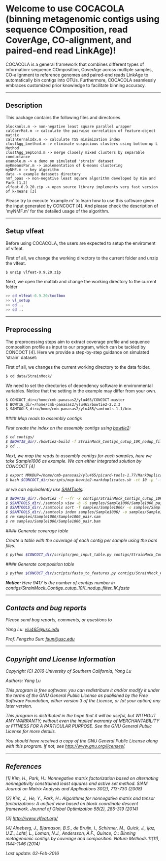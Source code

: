 Welcome to use COCACOLA (binning metagenomic contigs using sequence COmposition, read CoverAge, CO-alignment, and paired-end read LinkAge)!
===================

COCACOLA is a general framework that combines different types of information: sequence COmposition, CoverAge across multiple samples, CO-alignment to reference genomes and paired-end reads LinkAge to automatically bin contigs into OTUs. Furthermore, COCACOLA seamlessly embraces customized prior knowledge to facilitate binning accuracy.


----------
Description
---------------
This package contains the following files and directories.

	blocknnls.m -> non-negative least square parallel wrapper
	calCorrMat.m -> calculate the pairwise correlation of feature-object matrix
	calInternalIdx.m -> calculate TSS minimization index
	clustAgg_Lmethod.m -> eliminate suspicious clusters using bottom-up L Method
	clustAgg_SepCond.m -> merge closely mixed clusters by separable conductance
	example.m -> a demo on simulated 'strain' dataset
	myKmeansPar.m -> implementation of k-means clustering
	myNMF.m -> key algorithm
	data -> example datasets directory
	nmf_bpas -> non-negative least square algorithm developed by Kim and Park [1,2]
	vlfeat-0.9.20.zip -> open source library implements very fast version of k-means [3]

Please try to execute 'example.m' to learn how to use this software given the input generated by CONCOCT [4]. And please check the description of 'myNMF.m' for the detailed usage of the algorithm.


----------
Setup vlfeat
---------------

Before using COCACOLA, the users are expected to setup the enviroment of vlfeat.

First of all, we change the working directory to the current folder and unzip the vlfeat.
```sh
$ unzip vlfeat-0.9.20.zip
```
Next, we open the matlab and change the working directory to the current folder
```matlab
>> cd vlfeat-0.9.20/toolbox
>> vl_setup
>> cd ..
>> cd ..
```

----------
Preprocessing
---------------

The preprocessing steps aim to extract coverage profile and sequence composition profile as input to our program, which can be tackled by CONCOCT [4]. Here we provide a step-by-step guidance on simulated 'strain' dataset: 

First of all, we changes the current working directory to the data folder.
```sh
$ cd data/StrainMock/
```
We need to set the directories of dependency software in environmental variables. Notice that the setting in the example may differ from your own.
```sh
$ CONCOCT_dir=/home/cmb-panasas2/ylu465/CONCOCT-master
$ BOWTIE_dir=/home/cmb-panasas2/ylu465/bowtie2-2.2.3
$ SAMTOOLS_dir=/home/cmb-panasas2/ylu465/samtools-1.1/bin
```
####<i class="icon-cog"> Map reads to assembly contigs

First create the index on the assembly contigs using [bowtie2](http://bowtie-bio.sourceforge.net/bowtie2/index.shtml):
```sh
$ cd contigs/
$ $BOWTIE_dir/./bowtie2-build -f StrainMock_Contigs_cutup_10K_nodup_filter_1K.fasta StrainMock_Contigs_cutup_10K_nodup_filter_1K.fasta
$ cd ..
```
Next, we map the reads to assembly contigs for each samples, here we take Sample1006 as example. We can either integrated solution by CONCOCT [4] 
```sh
$ export MRKDUP=/home/cmb-panasas2/ylu465/picard-tools-1.77/MarkDuplicates.jar
$ bash $CONCOCT_dir/scripts/map-bowtie2-markduplicates.sh -ct 10 -p '-f' samples/Sample1006/Sample1006_1.fasta samples/Sample1006/Sample1006_2.fasta pair contigs/StrainMock_Contigs_cutup_10K_nodup_filter_1K.fasta Sample1006 samples/Sample1006/
```
or we can equivalently use [SAMTools](http://samtools.sourceforge.net/):
```sh
$ $BOWTIE_dir/./bowtie2 -f --fr -x contigs/StrainMock_Contigs_cutup_10K_nodup_filter_1K.fasta -1 samples/Sample1006/Sample1006_1.fasta -2 samples/Sample1006/Sample1006_2.fasta -S samples/Sample1006/Sample1006_pair.sam -p 10
$ $SAMTOOLS_dir/./samtools view -b -S samples/Sample1006/Sample1006_pair.sam -o samples/Sample1006/Sample1006_pair.bam
$ $SAMTOOLS_dir/./samtools sort -T samples/Sample1006/ -o samples/Sample1006/Sample1006_pair-smds.bam samples/Sample1006/Sample1006_pair.bam
$ $SAMTOOLS_dir/./samtools index samples/Sample1006/ -o samples/Sample1006/Sample1006_pair-smds.bam
$ rm samples/Sample1006/Sample1006_pair.sam
$ rm samples/Sample1006/Sample1006_pair.bam
```


####<i class="icon-cog"> Generate coverage table

Create a table with the coverage of each contig per sample using the bam files. 
```sh
$ python $CONCOCT_dir/scripts/gen_input_table.py contigs/StrainMock_Contigs_cutup_10K_nodup_filter_1K.fasta samples/Sample1006/Sample1006_pair-smds.bam samples/Sample1023/Sample1023_pair-smds.bam samples/Sample118/Sample118_pair-smds.bam samples/Sample120/Sample120_pair-smds.bam samples/Sample127/Sample127_pair-smds.bam samples/Sample134/Sample134_pair-smds.bam samples/Sample177/Sample177_pair-smds.bam samples/Sample215/Sample215_pair-smds.bam samples/Sample230/Sample230_pair-smds.bam samples/Sample234/Sample234_pair-smds.bam samples/Sample244/Sample244_pair-smds.bam samples/Sample261/Sample261_pair-smds.bam samples/Sample263/Sample263_pair-smds.bam samples/Sample290/Sample290_pair-smds.bam samples/Sample302/Sample302_pair-smds.bam samples/Sample321/Sample321_pair-smds.bam samples/Sample330/Sample330_pair-smds.bam samples/Sample343/Sample343_pair-smds.bam samples/Sample353/Sample353_pair-smds.bam samples/Sample371/Sample371_pair-smds.bam samples/Sample387/Sample387_pair-smds.bam samples/Sample409/Sample409_pair-smds.bam samples/Sample416/Sample416_pair-smds.bam samples/Sample424/Sample424_pair-smds.bam samples/Sample427/Sample427_pair-smds.bam samples/Sample454/Sample454_pair-smds.bam samples/Sample477/Sample477_pair-smds.bam samples/Sample482/Sample482_pair-smds.bam samples/Sample491/Sample491_pair-smds.bam samples/Sample495/Sample495_pair-smds.bam samples/Sample507/Sample507_pair-smds.bam samples/Sample509/Sample509_pair-smds.bam samples/Sample512/Sample512_pair-smds.bam samples/Sample522/Sample522_pair-smds.bam samples/Sample548/Sample548_pair-smds.bam samples/Sample564/Sample564_pair-smds.bam samples/Sample609/Sample609_pair-smds.bam samples/Sample616/Sample616_pair-smds.bam samples/Sample620/Sample620_pair-smds.bam samples/Sample624/Sample624_pair-smds.bam samples/Sample631/Sample631_pair-smds.bam samples/Sample687/Sample687_pair-smds.bam samples/Sample710/Sample710_pair-smds.bam samples/Sample712/Sample712_pair-smds.bam samples/Sample717/Sample717_pair-smds.bam samples/Sample733/Sample733_pair-smds.bam samples/Sample746/Sample746_pair-smds.bam samples/Sample759/Sample759_pair-smds.bam samples/Sample767/Sample767_pair-smds.bam samples/Sample803/Sample803_pair-smds.bam samples/Sample812/Sample812_pair-smds.bam samples/Sample827/Sample827_pair-smds.bam samples/Sample838/Sample838_pair-smds.bam samples/Sample853/Sample853_pair-smds.bam samples/Sample868/Sample868_pair-smds.bam samples/Sample871/Sample871_pair-smds.bam samples/Sample872/Sample872_pair-smds.bam samples/Sample882/Sample882_pair-smds.bam samples/Sample904/Sample904_pair-smds.bam samples/Sample906/Sample906_pair-smds.bam samples/Sample919/Sample919_pair-smds.bam samples/Sample943/Sample943_pair-smds.bam samples/Sample961/Sample961_pair-smds.bam samples/Sample983/Sample983_pair-smds.bam > input/cov_inputtableR.tsv
```


####<i class="icon-cog"> Generate composition table
```sh
$ python $CONCOCT_dir/scripts/fasta_to_features.py contigs/StrainMock_Contigs_cutup_10K_nodup_filter_1K.fasta 9417 4 input/kmer_4_tmp.csv
```
**Notice:** Here 9417 is the number of contigs number in contigs/StrainMock_Contigs_cutup_10K_nodup_filter_1K.fasta


----------
Contacts and bug reports
------------------------
Please send bug reports, comments, or questions to 

Yang Lu: [ylu465@usc.edu](mailto:ylu465@usc.edu)

Prof. Fengzhu Sun: [fsun@usc.edu](mailto:fsun@usc.edu)


----------
Copyright and License Information
---------------------------------
Copyright (C) 2016 University of Southern California, Yang Lu

Authors: Yang Lu

This program is free software: you can redistribute it and/or modify it under
the terms of the GNU General Public License as published by the Free Software
Foundation, either version 3 of the License, or (at your option) any later
version.

This program is distributed in the hope that it will be useful, but WITHOUT
ANY WARRANTY; without even the implied warranty of MERCHANTABILITY or FITNESS
FOR A PARTICULAR PURPOSE. See the GNU General Public License for more details.

You should have received a copy of the GNU General Public License along with
this program. If not, see http://www.gnu.org/licenses/.


----------
References
---------------------------------
[1] Kim, H., Park, H.: Nonnegative matrix factorization based on alternating nonnegativity constrained least squares and active set method. SIAM Journal on Matrix Analysis and Applications 30(2), 713-730 (2008)

[2] Kim, J., He, Y., Park, H.: Algorithms for nonnegative matrix and tensor factorizations: A unified view based on block coordinate descent framework. Journal of Global Optimization 58(2), 285-319 (2014)

[3] http://www.vlfeat.org/

[4] Alneberg, J., Bjarnason, B.S., de Bruijn, I., Schirmer, M., Quick, J., Ijaz, U.Z., Lahti, L., Loman, N.J., Andersson, A.F., Quince, C.: Binning metagenomic contigs by coverage and composition. Nature Methods 11(11), 1144-1146 (2014)


Last update: 02-Feb-2016
